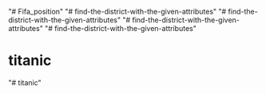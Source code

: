 "# Fifa_position" 
"# find-the-district-with-the-given-attributes" 
"# find-the-district-with-the-given-attributes" 
"# find-the-district-with-the-given-attributes" 
"# find-the-district-with-the-given-attributes" 
# titanic
"# titanic" 
